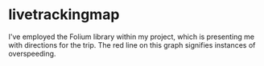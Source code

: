 # livetrackingmap
I've employed the Folium library within my project, which is presenting me with directions for the trip. The red line on this graph signifies instances of overspeeding.
